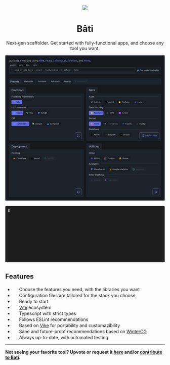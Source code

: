 <p align="center">
<img src="https://raw.githubusercontent.com/vikejs/bati/main/website/assets/logo.svg" height="150">
</p>

<h1 align="center">
Bâti
</h1>
<p align="center">
Next-gen scaffolder. Get started with fully-functional apps, and choose any tool you want.
<p>

[![Try the CLI generator](doc/screenshot.png)](https://batijs.dev/)

![Demo](doc/demo.gif)

## Features
- <img src="https://api.iconify.design/fluent-emoji-flat:shopping-cart.svg?color=%23888888" width=16 height=16></img> Choose the features you need, with the libraries you want
- <img src="https://api.iconify.design/fluent-emoji-flat:card-file-box.svg?color=%23888888" width=16 height=16></img> Configuration files are tailored for the stack you choose
- <img src="https://api.iconify.design/fluent-emoji-flat:house.svg?color=%23888888" width=16 height=16></img> Ready to start
- <img src="https://api.iconify.design/logos:vitejs.svg?color=%23888888" width=16 height=16></img> [Vite](https://vitejs.dev) ecosystem
- <img src="https://api.iconify.design/logos:typescript-icon.svg?color=%23888888" width=16 height=16></img> Typescript with strict types
- <img src="https://api.iconify.design/logos:eslint.svg?color=%23888888" width=16 height=16></img> Follows ESLint recommendations
- <img src="https://vike.dev/icons/vike-square-gradient.svg" width=16 height=16></img> Based on [Vike](https://vike.dev) for portability and customazibility
- <img src="https://wintercg.org/static/logo.svg" width=16 height=16></img> Sane and future-proof recommendations based on [WinterCG](https://wintercg.org)
- <img src="https://api.iconify.design/fluent-emoji-flat:green-circle.svg?color=%23888888" width=16 height=16></img> Always up-to-date, with automated testing

<hr>

**Not seeing your favorite tool? Upvote or request it [here](https://github.com/vikejs/bati/discussions/categories/integration-request) and/or [contribute to Bati](https://github.com/vikejs/bati/blob/main/CONTRIBUTING.md).**
